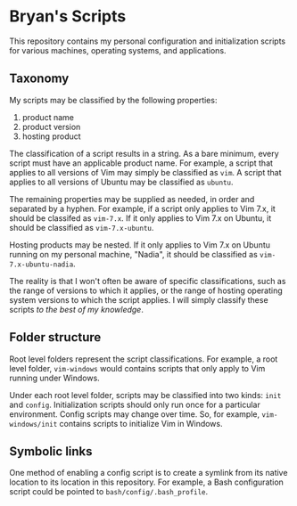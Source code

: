 # Bryan's Scripts

This repository contains my personal configuration and initialization scripts for various machines, operating systems, and applications.

## Taxonomy

My scripts may be classified by the following properties:

1. product name
2. product version
3. hosting product

The classification of a script results in a string.  As a bare minimum, every script must have an applicable product name.  For example, a script that applies to all versions of Vim may simply be classified as `vim`.  A script that applies to all versions of Ubuntu may be classified as `ubuntu`.

The remaining properties may be supplied as needed, in order and separated by a hyphen.  For example, if a script only applies to Vim 7.x, it should be classifed as `vim-7.x`.  If it only applies to Vim 7.x on Ubuntu, it should be classified as `vim-7.x-ubuntu`.

Hosting products may be nested.  If it only applies to Vim 7.x on Ubuntu running on my personal machine, "Nadia", it should be classified as `vim-7.x-ubuntu-nadia`.

The reality is that I won't often be aware of specific classifications, such as the range of versions to which it applies, or the range of hosting operating system versions to which the script applies.  I will simply classify these scripts *to the best of my knowledge*.

## Folder structure

Root level folders represent the script classifications.  For example, a root level folder, `vim-windows` would contains scripts that only apply to Vim running under Windows.

Under each root level folder, scripts may be classified into two kinds: `init` and `config`.  Initialization scripts should only run once for a particular environment.  Config scripts may change over time.  So, for example, `vim-windows/init` contains scripts to initialize Vim in Windows.

## Symbolic links

One method of enabling a config script is to create a symlink from its native location to its location in this repository.  For example, a Bash configuration script could be pointed to `bash/config/.bash_profile`.
